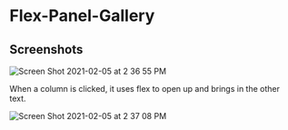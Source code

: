 # Flex-Panel-Gallery

## Screenshots

![Screen Shot 2021-02-05 at 2 36 55 PM](https://user-images.githubusercontent.com/66644958/107086563-ce26dd00-67bf-11eb-9d6b-fd43c5200e2e.png)

When a column is clicked, it uses flex to open up and brings in the other text.

![Screen Shot 2021-02-05 at 2 37 08 PM](https://user-images.githubusercontent.com/66644958/107086569-cf580a00-67bf-11eb-9292-386364e453ec.png)
